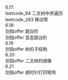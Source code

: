 6.17: \
    leetcode_94  二叉树中序遍历       
    leetcode_283 移动零\
6.18:\
    剑指offer 跳台阶\
    剑指offer 变态跳台阶\
6.19\
    剑指offer 树的子结构\
6.20\
    剑指offer 二叉树的镜像\
6.21\
    剑指offer 顺时针打印矩阵